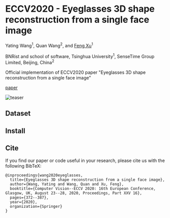 # ECCV2020 - Eyeglasses 3D shape reconstruction from a single face image

Yating Wang<sup>1</sup>, Quan Wang<sup>2</sup>, and [Feng Xu](http://xufeng.site/)<sup>1</sup>

BNRist and school of software, Tsinghua University<sup>1</sup>, SenseTime Group Limited, Beijing, China<sup>2</sup>

Official implementation of ECCV2020 paper "Eyeglasses 3D shape reconstruction from a single face image"

[paper](http://xufeng.site/publications/2020/wyt_Eyeglasses%203D%20shape%20reconstruction%20from%20a%20single%20face%20image.pdf)

![teaser](figures/teaser.png)

## Dataset

## Install

## Cite
If you find our paper or code useful in your research, please cite us with the following BibTeX:

```
@inproceedings{wang2020eyeglasses,
  title={Eyeglasses 3D shape reconstruction from a single face image},
  author={Wang, Yating and Wang, Quan and Xu, Feng},
  booktitle={Computer Vision--ECCV 2020: 16th European Conference, Glasgow, UK, August 23--28, 2020, Proceedings, Part XXV 16},
  pages={372--387},
  year={2020},
  organization={Springer}
}
```
